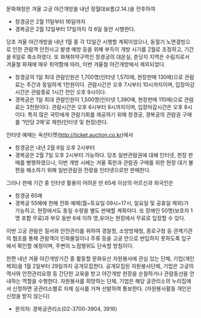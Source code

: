 문화재청은 겨울 고궁 야간개방을 내년 정월대보름(2.14.)을 전후하여
- 창경궁은 2월 11일부터 16일까지
- 경복궁은 2월 12일부터 17일까지
각 6일 동안 시행한다.

당초 겨울 야간개방을 내년 1월 중 각 12일간 시행할 계획이었으나, 동절기 노면결빙으로 인한 관람객 안전사고 발생 예방 등을 위해 부득이 개방 시기를 2월로 조정하고, 기간을 6일로 축소하였다. 또 화재취약구역인 창경궁의 대온실, 춘당지 지역은 수림지로서 겨울철 화재에 매우 취약함에 따라, 이번 겨울철 야간개방에서 제외되었다.

- 창경궁의 1일 최대 관람인원은 1,700명(인터넷 1,570매, 현장판매 130매)으로 관람료는 주간과 동일하게 1천원이다. 관람시간은 오후 7시부터 10시까지이며, 입장마감시간은 관람종료 1시간 전인 오후 9시이다.
- 경복궁은 1일 최대 관람인원이 1,500명(인터넷 1,390매, 현장판매 110매)으로 관람료는 3천원이다. 관람시간은 오후 6시부터 9시까지이며, 입장마감시간은 오후 8시이다. 특히 많은 국민에게 관람기회를 제공하기 위해 창경궁, 경복궁의 관람권 구매를 ‘1인당 2매’로 제한(인터넷 및 현장)한다.

인터넷 예매는 옥션티켓(http://ticket.auction.co.kr)에서
- 창경궁은 내년 2월 6일 오후 2시부터
- 경복궁은 2월 7일 오후 2시부터 가능하다. 당초 일반관람권에 대해 인터넷, 현장 판매를 병행하였으나, 이번 개방 시에는 겨울 혹한과 관람권 구매를 위한 현장 대기 불편을 해소하기 위해 일반관람권 전량을 인터넷으로만 판매한다.

그러나 판매 기간 중 인터넷 활용이 어려운 만 65세 이상의 어르신과 외국인은
- 창경궁 65매
- 경복궁 55매에 한해 전화 예매(월~토요일 09시~17시, 일요일 및 공휴일 제외)가 가능하고, 현장에서도 동일 수량을 별도 판매할 계획이다. 또 장애인 50명(보호자 1명 포함 무료)과 부모 동반 6세 이하 영,유아는 현장에서 무료로 입장할 수 있다.

이번 고궁 관람은 질서와 안전관리를 위하여 경찰청, 소방방재청, 종로구청 등 관계기관의 협조를 통해 관람객이 인화물질이나 주류 등을 고궁 안으로 반입하지 못하도록 입구에서 확인할 예정이며, 주변의 노점행위도 단속할 방침이다.

한편 내년 겨울 야간개방기간 중 활동할 문화유산 자원봉사에 관심 있는 단체, 기업(개인 제외)을 1월 2일부터 29일까지 공개모집한다. 공개모집된 자원봉사단체, 기업은 고궁의 역사와 안전관리요령 등 간단한 교육을 받고 야간개방 현장을 순찰하거나 관람동선을 안내하는 역할을 수행한다. 자원봉사를 희망하는 단체, 기업은 해당 궁관리소의 누리집에서 신청하면 궁관리소별로 자체 심사를 거쳐 선발하여 통보한다. (자원봉사활동 개인은 신청을 받지 않는다)

- 문의처: 경복궁관리소(02-3700-3904, 3916)